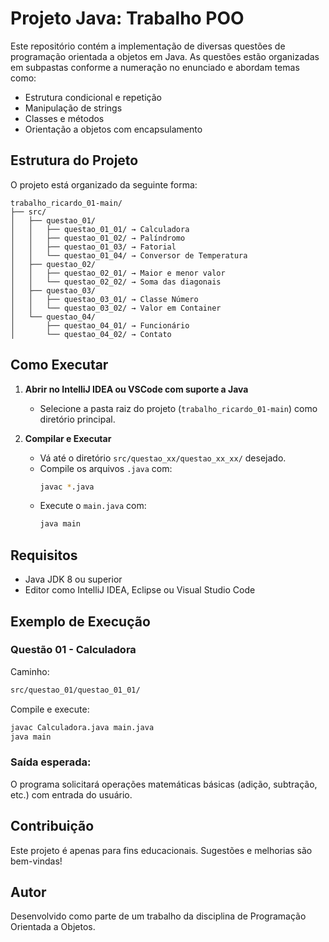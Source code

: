 # Projeto Java: Trabalho POO

Este repositório contém a implementação de diversas questões de programação orientada a objetos em Java. As questões estão organizadas em subpastas conforme a numeração no enunciado e abordam temas como:

- Estrutura condicional e repetição
- Manipulação de strings
- Classes e métodos
- Orientação a objetos com encapsulamento

## Estrutura do Projeto

O projeto está organizado da seguinte forma:

```
trabalho_ricardo_01-main/
├── src/
│   ├── questao_01/
│   │   ├── questao_01_01/ → Calculadora
│   │   ├── questao_01_02/ → Palíndromo
│   │   ├── questao_01_03/ → Fatorial
│   │   └── questao_01_04/ → Conversor de Temperatura
│   ├── questao_02/
│   │   ├── questao_02_01/ → Maior e menor valor
│   │   └── questao_02_02/ → Soma das diagonais
│   ├── questao_03/
│   │   ├── questao_03_01/ → Classe Número
│   │   └── questao_03_02/ → Valor em Container
│   └── questao_04/
│       ├── questao_04_01/ → Funcionário
│       └── questao_04_02/ → Contato
```

## Como Executar

1. **Abrir no IntelliJ IDEA ou VSCode com suporte a Java**
   - Selecione a pasta raiz do projeto (`trabalho_ricardo_01-main`) como diretório principal.

2. **Compilar e Executar**
   - Vá até o diretório `src/questao_xx/questao_xx_xx/` desejado.
   - Compile os arquivos `.java` com:
     ```bash
     javac *.java
     ```
   - Execute o `main.java` com:
     ```bash
     java main
     ```

## Requisitos

- Java JDK 8 ou superior
- Editor como IntelliJ IDEA, Eclipse ou Visual Studio Code

## Exemplo de Execução

### Questão 01 - Calculadora

Caminho:
```bash
src/questao_01/questao_01_01/
```

Compile e execute:
```bash
javac Calculadora.java main.java
java main
```

### Saída esperada:
O programa solicitará operações matemáticas básicas (adição, subtração, etc.) com entrada do usuário.

## Contribuição

Este projeto é apenas para fins educacionais. Sugestões e melhorias são bem-vindas!

## Autor

Desenvolvido como parte de um trabalho da disciplina de Programação Orientada a Objetos.
